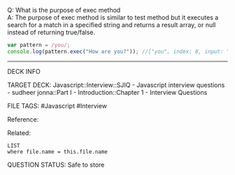 Q: What is the purpose of exec method  
A: The purpose of exec method is similar to test method but it executes a search for a match in a specified string and returns a result array, or null instead of returning true/false.
```javascript
var pattern = /you/;
console.log(pattern.exec("How are you?")); //["you", index: 8, input: "How are you?", groups: undefined]
```
<!--ID: 1693596709083-->

---

DECK INFO

TARGET DECK: Javascript::Interview::SJIQ - Javascript interview questions - sudheer jonna::Part I - Introduction::Chapter 1 - Interview Questions

FILE TAGS: #Javascript #Interview

Reference:

Related:

```dataview
LIST
where file.name = this.file.name
```

QUESTION STATUS: Safe to store